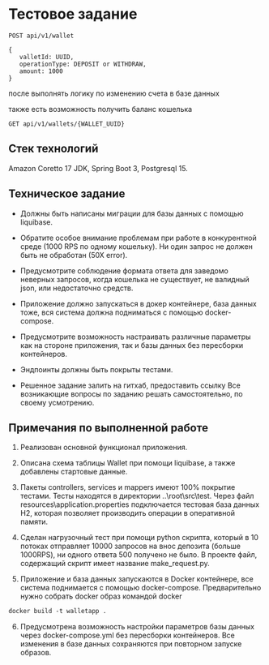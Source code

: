 # Тестовое задание

```POST api/v1/wallet```
 ```
 {
    valletId: UUID,
    operationType: DEPOSIT or WITHDRAW,
    amount: 1000
 }
 ```

после выполнять логику по изменению счета в базе данных

также есть возможность получить баланс кошелька

``` GET api/v1/wallets/{WALLET_UUID} ```

## Стек технологий

Amazon Coretto 17 JDK, Spring Boot 3, Postgresql 15.

## Техническое задание

- Должны быть написаны миграции для базы данных с помощью liquibase.


- Обратите особое внимание проблемам при работе в конкурентной среде (1000 RPS по
одному кошельку). Ни один запрос не должен быть не обработан (50Х error).


- Предусмотрите соблюдение формата ответа для заведомо неверных запросов, когда
кошелька не существует, не валидный json, или недостаточно средств.


- Приложение должно запускаться в докер контейнере, база данных тоже, вся система
должна подниматься с помощью docker-compose.


- Предусмотрите возможность настраивать различные параметры как на стороне
приложения, так и базы данных без пересборки контейнеров.


- Эндпоинты должны быть покрыты тестами.


- Решенное задание залить на гитхаб, предоставить ссылку
Все возникающие вопросы по заданию решать самостоятельно, по своему
усмотрению.

## Примечания по выполненной работе

1. Реализован основной функционал приложения.


2. Описана схема таблицы Wallet при помощи liquibase, а также добавлены стартовые данные.


3. Пакеты controllers, services и mappers имеют 100% покрытие тестами. Тесты находятся в директории ..\root\src\test\. Через файл resources\application.properties подключается тестовая база данных H2, которая позволяет производить операции в оперативной памяти.


4. Сделан нагрузочный тест при помощи python скрипта, который в 10 потоках отправляет 10000 запросов на внос депозита (больше 1000RPS), ни одного ответа 500 получено не было. В проекте файл, содержащий скрипт имеет название make_request.py.


5. Приложение и база данных запускаются в Docker контейнере, все система поднимается с помощью docker-compose. Предварительно нужно собрать docker образ командой docker
```dockerfile
docker build -t walletapp .
```

6. Предусмотрена возможность настройки параметров базы данных через docker-compose.yml без пересборки контейнеров. Все изменения в базе данных сохраняются при повторном запуске образов.